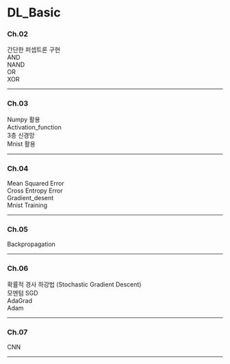 # DL_Basic


### Ch.02
간단한 퍼셉트론 구현 <br/>
AND <br/>
NAND <br/>
OR <br/>
XOR <br/>

-------------
### Ch.03
Numpy 활용 <br/>
Activation_function <br/>
3층 신경망 <br/>
Mnist 활용 <br/>

-------------
### Ch.04
Mean Squared Error <br/>
Cross Entropy Error <br/>
Gradient_desent <br/>
Mnist Training <br/>

-------------
### Ch.05
Backpropagation <br/>

-------------
### Ch.06
확률적 경사 하강법 (Stochastic Gradient Descent) <br/>
모멘텀 SGD <br/>
AdaGrad <br/>
Adam <br/>

-------------
### Ch.07
CNN <br/>

-------------



